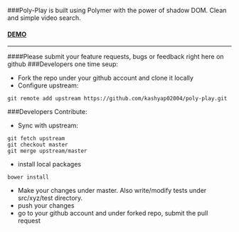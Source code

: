 ###Poly-Play is built using Polymer with the power of shadow DOM. Clean and simple video search.
#### [DEMO](http://kashyap02004.github.io/poly-play/)
---
####Please submit your feature requests, bugs or feedback right here on github
###Developers one time seup:
* Fork the repo under your github account and clone it locally
* Configure upstream:
```
git remote add upstream https://github.com/kashyap02004/poly-play.git
```

###Developers Contribute:
* Sync with upstream:
```
git fetch upstream
git checkout master
git merge upstream/master
```
* install local packages
```
bower install
```
* Make your changes under master. Also write/modify tests under src/xyz/test directory.
* push your changes
* go to your github account and under forked repo, submit the pull request
